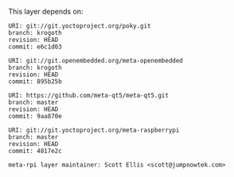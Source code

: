 This layer depends on:

    URI: git://git.yoctoproject.org/poky.git
    branch: krogoth
    revision: HEAD
    commit: e6c1d03

    URI: git://git.openembedded.org/meta-openembedded
    branch: krogoth
    revision: HEAD
    commit: 895b25b

    URI: https://github.com/meta-qt5/meta-qt5.git
    branch: master
    revision: HEAD
    commit: 9aa870e

    URI: git://git.yoctoproject.org/meta-raspberrypi 
    branch: master
    revision: HEAD
    commit: 4817e2c

    meta-rpi layer maintainer: Scott Ellis <scott@jumpnowtek.com>
